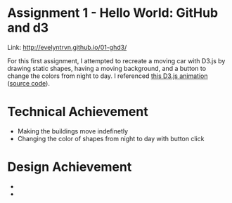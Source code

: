 Assignment 1 - Hello World: GitHub and d3  
===
Link: http://evelyntrvn.github.io/01-ghd3/

For this first assignment, I attempted to recreate a moving car with D3.js by drawing static shapes, having a moving background, and a button to change the colors from night to day. I referenced [this D3.js animation](https://jfire.io/animations/2014-12-27/) ([source code](https://github.com/jfirebaugh/animations/blob/master/posts/2014-12-27-moon.html)).
    
Technical Achievement
===
- Making the buildings move indefinetly
- Changing the color of shapes from night to day with button click

Design Achievement
===
- 
- 
